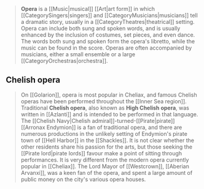 > **Opera** is a [[Music|musical]] [[Art|art form]] in which [[CategorySingers|singers]] and [[CategoryMusicians|musicians]] tell a dramatic story, usually in a [[CategoryTheatres|theatrical]] setting. Opera can include both sung and spoken words, and is usually enhanced by the inclusion of costumes, set pieces, and even dance. The words both sung and spoken form the opera's libretto, while the music can be found in the score. Operas are often accompanied by musicians, either a small ensemble or a large [[CategoryOrchestras|orchestra]].


## Chelish opera

> On [[Golarion]], opera is most popular in Cheliax, and famous Chelish operas have been performed throughout the [[Inner Sea region]].
> Traditional **Chelish opera**, also known as **High Chelish opera**, was written in [[Azlanti]] and is intended to be performed in that language. 
> The [[Chelish Navy|Chelish admiral]]-turned-[[Pirate|pirate]] [[Arronax Endymion]] is a fan of traditional opera, and there are numerous productions in the unlikely setting of Endymion's pirate town of [[Hell Harbor]] in the [[Shackles]]. It is not clear whether the other residents share his passion for the arts, but those seeking the [[Pirate lord|pirate lords]] favour make a point of sitting through performances.
> It is very different from the modern opera currently popular in [[Cheliax]].
> The Lord Mayor of [[Westcrown]], [[Aberian Arvanxi]], was a keen fan of the opera, and spent a large amount of public money on the city's various opera houses.







